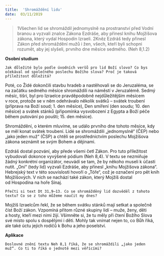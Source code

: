 ```yaml
---
title:  'Shromáždění lidu'
date:  03/11/2019
---
```


> <p></p>
> 1Všechen lid se shromáždil jednomyslně na prostranství před Vodní branou a vyzvali znalce Zákona Ezdráše, aby přinesl knihu Mojžíšova zákona, který vydal Hospodin Izraeli. 2Kněz Ezdráš tedy přinesl Zákon před shromáždění mužů i žen, všech, kteří byli schopni rozumět, aby jej slyšeli, prvního dne měsíce sedmého. (Neh 8,1.2)

**Osobní studium**

`Jak důležité bylo podle úvodních veršů pro lid Boží slovo? Co bys očekával od společného poslechu Božího slova? Proč je taková příležitost důležitá?`

Poté, co Židé dokončili stavbu hradeb a nastěhovali se do Jeruzaléma, se na začátku sedmého měsíce shromáždili na náměstí v Jeruzalémě. Sedmý měsíc, tišri, byl pro Izraelce pravděpodobně nejdůležitějším měsícem v roce, protože se v něm odehrávalo několik svátků – svátek troubení (příprava na Boží soud; 1. den měsíce), Den smíření (den soudu; 10. den měsíce) a svátek stánků (připomínka vysvobození z Egypta a Boží péče během putování po poušti; 15. den měsíce).

Shromáždění, o kterém mluvíme, se událo prvního dne tohoto měsíce, kdy se měl konat svátek troubení. Lidé se shromáždili „jednomyslně“ (ČEP) nebo „jako jeden muž“ (ČSP) a chtěli se prostřednictvím poslechu Mojžíšova zákona seznámit se svým Bohem a dějinami.

Ezdráš dostal pozvání, aby přede všemi četl Zákon. Pro tuto příležitost vybudovali dokonce vyvýšené pódium (Neh 8,4). V textu se nezmiňuje žádný konkrétní organizátor, neuvádí se tam, že by někoho museli k účasti nutit. „Oni“ (tedy lid) vyzvali Ezdráše, aby přinesl „knihu Mojžíšova zákona“. Hebrejský text v této souvislosti hovoří o „Tóře“, což je označení pro pět knih Mojžíšových. V nich se nachází také zákon, který Mojžíš dostal od Hospodina na hoře Sínaj.

`Přečti si text Dt 31,9–13. Co se shromážděný lid dozvěděl z tohoto textu? Co se z toho můžeme naučit my dnes?`

Mojžíš Izraelcům řekl, že se během svátku stánků mají setkat a společně číst Boží zákon. Vzpomíná přitom různé skupiny lidí – muže, ženy, děti a hosty, kteří mezi nimi žijí. Všimněte si, že tu měly při čtení Božího Slova své místo spolu s dospělými i děti. Mohly tak vnímat nejen to, co Bůh říká, ale také úctu jejich rodičů k Bohu a jeho poselství.

**Aplikace**

`Doslovné znění textu Neh 8,1 říká, že se shromáždili „jako jeden muž“. Co ti to říká o jednotě mezi věřícími?`